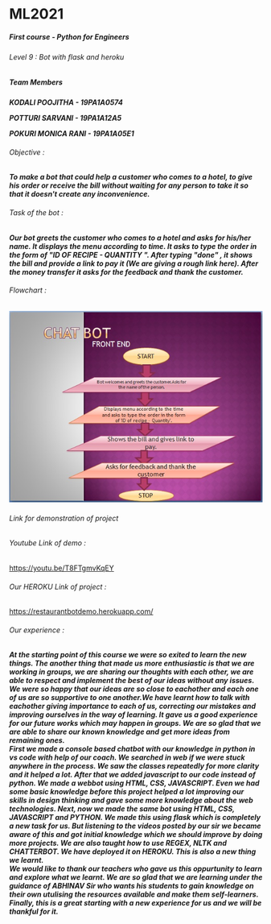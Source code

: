 # ML2021
##### First course - Python for Engineers
###### Level 9 : Bot with flask and heroku


##### Team Members
***KODALI POOJITHA - 19PA1A0574***

***POTTURI SARVANI - 19PA1A12A5***

***POKURI MONICA RANI - 19PA1A05E1***

###### Objective :
***To make a bot that could help a customer who comes to a hotel, to give his order or receive the bill without waiting for any person to take it so that it doesn't create any inconvenience.***

###### Task of the bot :
***Our bot greets the customer who comes to a hotel and asks for his/her name. It displays the menu according to time. It asks to type the order in the form of "ID OF RECIPE - QUANTITY ". After typing "done" , it shows the bill and provide a link to pay it (We are giving a rough link here). After the money transfer it asks for the feedback and thank the customer.***

###### Flowchart :
![](https://github.com/monicarani/herokuproject/blob/main/botflowchat.jpeg)

###### Link for demonstration of project


###### Youtube Link of demo :
https://youtu.be/T8FTgmvKqEY

###### Our HEROKU Link of project :
https://restaurantbotdemo.herokuapp.com/

###### Our experience :

***At the starting point of this course we were so exited to learn the new things. The another thing that made us more enthusiastic is that we are working in groups, we are sharing our thoughts with each other, we are able to respect and implement the best of our ideas without any issues. We were so happy that our ideas are so close to eachother and each one of us are so supportive to one another.We have learnt how to talk with eachother giving importance to each of us, correcting our mistakes and improving ourselves in the way of learning. It gave us a good experience for our future works which may happen in groups. We are so glad that we are able to share our known knowledge and get more ideas from remaining ones.\
               First we made a console based chatbot with our knowledge in python in vs code with help of our coach. We searched in web if we were stuck anywhere in the process. We saw the classes repeatedly for more clarity and it helped a lot. After that we added javascript to our code instead of python. We made a webbot using HTML, CSS, JAVASCRIPT. Even we had some basic knowledge before this project helped a lot improving our skills in design thinking and gave some more knowledge about the web technologies. Next, now we made the same bot using HTML, CSS, JAVASCRIPT and PYTHON. We made this using flask which is completely a new task for us. But listening to the videos posted by our sir we became aware of this and got initial knowledge which we should improve by doing more projects. We are also taught how to use REGEX, NLTK and CHATTERBOT. We have deployed it on HEROKU. This is also a new thing we learnt.\
               We would like to thank our teachers who gave us this oppurtunity to learn and explore what we learnt. We are so glad that we are learning under the guidance of ABHINAV Sir who wants his students to gain knowledge on their own utulising the resources available and make them self-learners. Finally, this is a great starting with a new experience for us and we will be thankful for it.***
